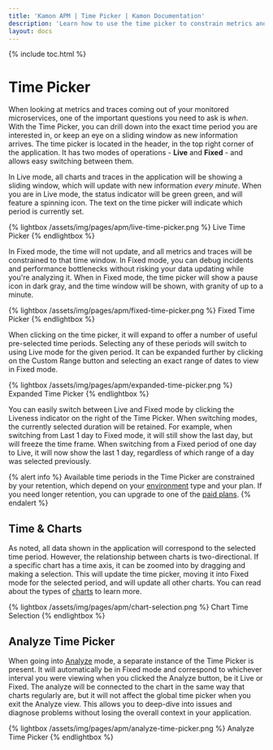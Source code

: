 ```yaml
---
title: 'Kamon APM | Time Picker | Kamon Documentation'
description: 'Learn how to use the time picker to constrain metrics and traces. Examine your services in real time, or drill down into incident periods'
layout: docs
---
```


{% include toc.html %}

Time Picker
============

When looking at metrics and traces coming out of your monitored microservices, one of the important questions you need to ask is _when_. With the Time Picker, you can drill down into the exact time period you are interested in, or keep an eye on a sliding window as new information arrives. The time picker is located in the header, in the top right corner of the application. It has two modes of operations - **Live** and **Fixed** - and allows easy switching between them.

In Live mode, all charts and traces in the application will be showing a sliding window, which will update with new information _every minute_. When you are in Live mode, the status indicator will be green green, and will feature a spinning icon. The text on the time picker will indicate which period is currently set.

{% lightbox /assets/img/pages/apm/live-time-picker.png %}
Live Time Picker
{% endlightbox %}

<a id="fixed-time-mode" /> In Fixed mode, the time will not update, and all metrics and traces will be constrained to that time window. In Fixed mode, you can debug incidents and performance bottlenecks without risking your data updating while you're analyzing it. When in Fixed mode, the time picker will show a pause icon in dark gray, and the time window will be shown, with granity of up to a minute.

{% lightbox /assets/img/pages/apm/fixed-time-picker.png %}
Fixed Time Picker
{% endlightbox %}

When clicking on the time picker, it will expand to offer a number of useful pre-selected time periods. Selecting any of these periods will switch to using Live mode for the given period. It can be expanded further by clicking on the Custom Range button and selecting an exact range of dates to view in Fixed mode.

{% lightbox /assets/img/pages/apm/expanded-time-picker.png %}
Expanded Time Picker
{% endlightbox %}

You can easily switch between Live and Fixed mode by clicking the Liveness indicator on the right of the Time Picker. When switching modes, the currently selected duration will be retained. For example, when switching from Last 1 day to Fixed mode, it will still show the last day, but will freeze the time frame. When switching from a Fixed period of one day to Live, it will now show the last 1 day, regardless of which range of a day was selected previously.

{% alert info %}
Available time periods in the Time Picker are constrained by your retention, which depend on your [environment] type and your plan. If you need longer retention,
you can upgrade to one of the [paid plans].
{% endalert %}

Time &amp; Charts
-----------------

As noted, all data shown in the application will correspond to the selected time period. However, the relationship between charts is two-directional. If a specific chart has a time axis, it can be zoomed into by dragging and making a selection. This will update the time picker, moving it into Fixed mode for the selected period, and will update all other charts. You can read about the types of [charts] to learn more.

{% lightbox /assets/img/pages/apm/chart-selection.png %}
Chart Time Selection
{% endlightbox %}

Analyze Time Picker
-------------------

When going into [Analyze][analyze] mode, a separate instance of the Time Picker is present. It will automatically be in Fixed mode and correspond to whichever interval you were viewing when you clicked the Analyze button, be it Live or Fixed. The analyze will be connected to the chart in the same way that charts regularly are, but it will not affect the global time picker when you exit the Analyze view. This allows you to deep-dive into issues and diagnose problems without losing the overall context in your application.

{% lightbox /assets/img/pages/apm/analyze-time-picker.png %}
Analyze Time Picker
{% endlightbox %}

[charts]: ../charts/
[analyze]: ../../deep-dive/analyze.md
[paid plans]: /apm/pricing/
[environment]: ../environments/
